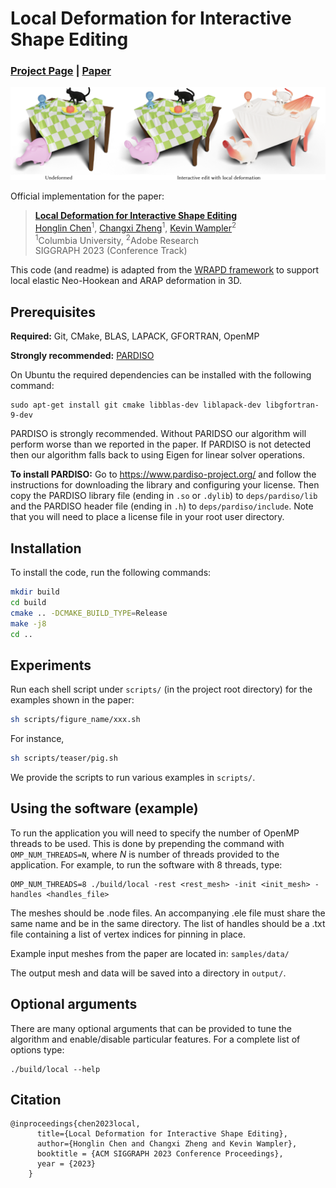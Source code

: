 # Local Deformation for Interactive Shape Editing

### [Project Page](https://www.cs.columbia.edu/cg/local-deformation/)  | [Paper](https://arxiv.org/abs/2306.06550)

<img src="https://github.com/honglin-c/local-deformation/blob/main/.github/images/teaser.png" width="800">

Official implementation for the paper:
> **[Local Deformation for Interactive Shape Editing](https://www.cs.columbia.edu/cg/local-deformation/)**  
> [Honglin Chen](https://www.cs.columbia.edu/~honglinchen/)<sup>1</sup>, [Changxi Zheng](http://www.cs.columbia.edu/~cxz/)<sup>1</sup>, [Kevin Wampler](http://www.kevinwampler.com/homepage/index.html)<sup>2</sup><br>
> <sup>1</sup>Columbia University, <sup>2</sup>Adobe Research <br>
> SIGGRAPH 2023 (Conference Track)

This code (and readme) is adapted from the [WRAPD framework](https://github.com/georgbrown/wrapd) to support local elastic Neo-Hookean and ARAP deformation in 3D.

## Prerequisites

**Required:** Git, CMake, BLAS, LAPACK, GFORTRAN, OpenMP

**Strongly recommended:** [PARDISO](https://www.pardiso-project.org/)

On Ubuntu the required dependencies can be installed with the following command:

    sudo apt-get install git cmake libblas-dev liblapack-dev libgfortran-9-dev

PARDISO is strongly recommended. Without PARIDSO our algorithm will perform worse than we reported in the paper. If PARDISO is not detected then our algorithm falls back to using Eigen for linear solver operations.

**To install PARDISO:**
Go to https://www.pardiso-project.org/ and follow the instructions for downloading the library and configuring your license.
Then copy the PARDISO library file (ending in `.so` or `.dylib`) to `deps/pardiso/lib` and the PARDISO header file (ending in `.h`) to `deps/pardiso/include`.
Note that you will need to place a license file in your root user directory.

## Installation

To install the code, run the following commands:
```bash
mkdir build
cd build
cmake .. -DCMAKE_BUILD_TYPE=Release
make -j8
cd ..
```

## Experiments

Run each shell script under `scripts/` (in the project root directory) for the examples shown in the paper:

```bash
sh scripts/figure_name/xxx.sh
```

For instance,

```bash
sh scripts/teaser/pig.sh
```

We provide the scripts to run various examples in `scripts/`.

## Using the software (example)

To run the application you will need to specify the number of OpenMP threads to be used.
This is done by prepending the command with `OMP_NUM_THREADS=N`, where *N* is number of threads provided to the application.
For example, to run the software with 8 threads, type:

    OMP_NUM_THREADS=8 ./build/local -rest <rest_mesh> -init <init_mesh> -handles <handles_file>

The meshes should be .node files. An accompanying .ele file must share the same name and be in the same directory.
The list of handles should be a .txt file containing a list of vertex indices for pinning in place.

Example input meshes from the paper are located in: `samples/data/`

The output mesh and data will be saved into a directory in `output/`.

## Optional arguments

There are many optional arguments that can be provided to tune the algorithm and enable/disable particular features. For a complete list of options type:

    ./build/local --help


## Citation
```
@inproceedings{chen2023local,
      title={Local Deformation for Interactive Shape Editing},
      author={Honglin Chen and Changxi Zheng and Kevin Wampler},
      booktitle = {ACM SIGGRAPH 2023 Conference Proceedings},
      year = {2023}
    }
```